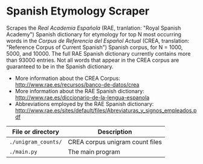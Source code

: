 # Spanish Etymology Scraper

Scrapes the *Real Academia Española* (RAE, tranlation: "Royal Spanish Academy") Spanish dictionary for etymology for top N most occurring words in the *Corpus de Referencia del Español Actual* (CREA, translation: "Reference Corpus of Current Spanish") Spanish corpus, for N = 1000, 5000, and 10000. The full RAE Spanish dictionary currently contains more than 93000 entries. Not all words that appear in the CREA corpus are guaranteed to be in the Spanish dictionary.

* More information about the CREA Corpus: http://www.rae.es/recursos/banco-de-datos/crea
* More information about the RAE Spanish dictionary: http://www.rae.es/diccionario-de-la-lengua-espanola
* Abbreviations employed by the RAE Spanish dictionary: http://www.rae.es/sites/default/files/Abreviaturas_y_signos_empleados.pdf

|File or directory      | Description                                                          |
|-----------------------|----------------------------------------------------------------------|
|`./unigram_counts/`    | CREA corpus unigram count files                                      |
|`./main.py`             | The main program                                                     |
